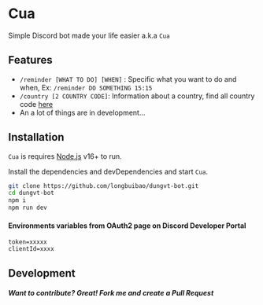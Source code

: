 # Cua

Simple Discord bot made your life easier a.k.a `Cua`


## Features

- `/reminder [WHAT TO DO] [WHEN]` : Specific what you want to do and when, Ex: `/reminder DO SOMETHING 15:15`
- `/country [2 COUNTRY CODE]`: Information about a country, find all country code [here](https://en.wikipedia.org/wiki/List_of_ISO_3166_country_codes) 
- An a lot of things are in development...

## Installation

`Cua` is requires [Node.js](https://nodejs.org/) v16+ to run.

Install the dependencies and devDependencies and start `Cua`.

```sh
git clone https://github.com/longbuibao/dungvt-bot.git
cd dungvt-bot
npm i
npm run dev
```
#### Environments variables from OAuth2 page on Discord Developer Portal

```
token=xxxxx
clientId=xxxx
```

## Development

##### Want to contribute? Great! Fork me and create a Pull Request

